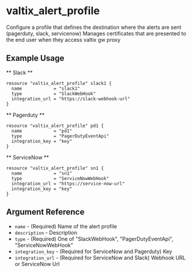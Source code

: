 # valtix_alert_profile

Configure a profile that defines the destination where the alerts are sent (pagerduty, slack, servicenow)
Manages certificates that are presented to the end user when they access valtix gw proxy

## Example Usage

** Slack **
```hcl
resource "valtix_alert_profile" slack1 {
  name            = "slack1"
  type            = "SlackWebHook"
  integration_url = "https://slack-webhook-url"
}
```

** Pagerduty **
```hcl
resource "valtix_alert_profile" pd1 {
  name            = "pd1"
  type            = "PagerDutyEventApi"
  integration_key = "key"
}
```

** ServiceNow **
```hcl
resource "valtix_alert_profile" sn1 {
  name            = "sn1"
  type            = "ServiceNowWebHook"
  integration_url = "https://service-now-url"
  integration_key = "key"
}
```

## Argument Reference

* `name` - (Required) Name of the alert profile
* `description` - Description
* `type` - (Required) One of "SlackWebHook", "PagerDutyEventApi", "ServiceNowWebHook"
* `integration_key` - (Required for ServiceNow and Pagerduty) Key
* `integration_url` - (Required for ServiceNow and Slack) Webhook URL or ServiceNow Url